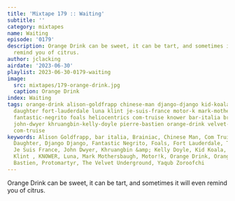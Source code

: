 ```yaml
---
title: 'Mixtape 179 :: Waiting'
subtitle: ''
category: mixtapes
name: Waiting
episode: '0179'
description: Orange Drink can be sweet, it can be tart, and sometimes it will even
  remind you of citrus.
author: jclacking
airdate: '2023-06-30'
playlist: 2023-06-30-0179-waiting
image:
  src: mixtapes/179-orange-drink.jpg
  caption: Orange Drink
index: Waiting
tags: orange-drink alison-goldfrapp chinese-man django-django kid-koala protomartyr
  daughter fort-lauderdale luna klint je-suis-france motor-k mark-mothersbaugh yaqub-zoroofchi
  fantastic-negrito foals heliocentrics com-truise knower bar-italia brainiac kid-koala
  john-dwyer khruangbin-kelly-doyle pierre-bastien orange-drink velvet-underground
  com-truise
keywords: Alison Goldfrapp, bar italia, Brainiac, Chinese Man, Com Truise, Com Truise,
  Daughter, Django Django, Fantastic Negrito, Foals, Fort Lauderdale, The Heliocentrics,
  Je Suis France, John Dwyer, Khruangbin &amp; Kelly Doyle, Kid Koala, Kid Koala,
  Klint , KNOWER, Luna, Mark Mothersbaugh, Motor!k, Orange Drink, Orange Drink, Pierre
  Bastien, Protomartyr, The Velvet Underground, Yaqub Zoroofchi
---
```

Orange Drink can be sweet, it can be tart, and sometimes it will even remind you of citrus.
